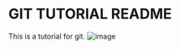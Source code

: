 # GIT TUTORIAL README
This is a tutorial for git.
![image](https://miro.medium.com/v2/resize:fit:1400/1*qwFrTMnFkcd3U9rFKwwacw.png)